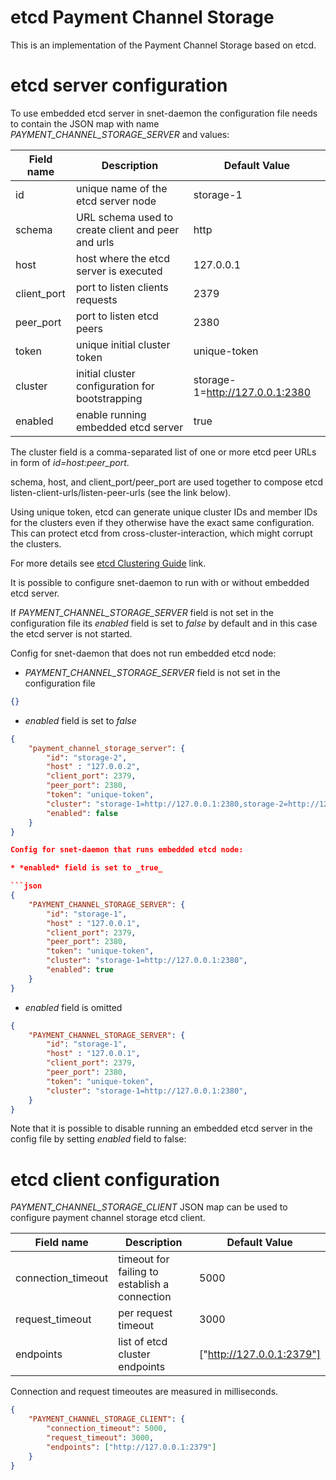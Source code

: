 #  etcd Payment Channel Storage

This is an implementation of the Payment Channel Storage based on etcd.

# etcd server configuration

To use embedded etcd server in snet-daemon the configuration file needs to
contain the JSON map with name *PAYMENT_CHANNEL_STORAGE_SERVER* and values:

| Field name  | Description                                        |Default Value                  |
|-------------|----------------------------------------------------|-------------------------------|
| id          | unique name of the etcd server node                |storage-1                      |
| schema      | URL schema used to create client and peer and urls |http                           |
| host        | host where the etcd server is executed             |127.0.0.1                      |
| client_port | port to listen clients requests                    |2379                           |
| peer_port   | port to listen etcd peers                          |2380                           |
| token       | unique initial cluster token                       |unique-token                   |
| cluster     | initial cluster configuration for bootstrapping    |storage-1=http://127.0.0.1:2380|
| enabled     | enable running embedded etcd server                |true                           |


The cluster field is a comma-separated list of one or more etcd peer URLs in form of *id=host:peer_port*.

schema, host, and client_port/peer_port are used together to compose etcd listen-client-urls/listen-peer-urls
(see the link below).

Using unique token, etcd can generate unique cluster IDs and member IDs for the clusters even if they otherwise have
the exact same configuration. This can protect etcd from cross-cluster-interaction, which might corrupt the clusters.

For more details see
[etcd Clustering Guide](https://github.com/etcd-io/etcd/blob/master/Documentation/op-guide/clustering.md) link.

It is possible to configure snet-daemon to run with or without embedded etcd server.


If *PAYMENT_CHANNEL_STORAGE_SERVER* field is not set in the configuration file its *enabled*
field is set to *false* by default and in this case the etcd server is not started.

Config for snet-daemon that does not run embedded etcd node:
* *PAYMENT_CHANNEL_STORAGE_SERVER* field is not set in the configuration file
```json
{}
```
* *enabled* field is set to _false_
```json
{
    "payment_channel_storage_server": {
        "id": "storage-2",
        "host" : "127.0.0.2",
        "client_port": 2379,
        "peer_port": 2380,
        "token": "unique-token",
        "cluster": "storage-1=http://127.0.0.1:2380,storage-2=http://127.0.0.2:2380,storage-3=http://127.0.0.3:2380",
        "enabled": false
    }
}

Config for snet-daemon that runs embedded etcd node:

* *enabled* field is set to _true_

```json
{
    "PAYMENT_CHANNEL_STORAGE_SERVER": {
        "id": "storage-1",
        "host" : "127.0.0.1",
        "client_port": 2379,
        "peer_port": 2380,
        "token": "unique-token",
        "cluster": "storage-1=http://127.0.0.1:2380",
        "enabled": true
    }
}
```

* *enabled* field is omitted

```json
{
    "PAYMENT_CHANNEL_STORAGE_SERVER": {
        "id": "storage-1",
        "host" : "127.0.0.1",
        "client_port": 2379,
        "peer_port": 2380,
        "token": "unique-token",
        "cluster": "storage-1=http://127.0.0.1:2380",
    }
}
```

Note that it is possible to disable running an embedded etcd server in the config file by setting *enabled* field to false:


# etcd client configuration

*PAYMENT_CHANNEL_STORAGE_CLIENT* JSON map can be used to configure payment channel storage etcd client.

| Field name         | Description                                   |Default Value            |
|--------------------|-----------------------------------------------|-------------------------|
| connection_timeout | timeout for failing to establish a connection |5000                     |
| request_timeout    | per request timeout                           |3000                     |
| endpoints          | list of etcd cluster endpoints                |["http://127.0.0.1:2379"]|

Connection and request timeoutes are measured in milliseconds.

```json
{
    "PAYMENT_CHANNEL_STORAGE_CLIENT": {
        "connection_timeout": 5000,
        "request_timeout": 3000,
        "endpoints": ["http://127.0.0.1:2379"]
    }
}
```
